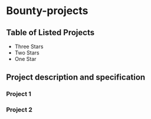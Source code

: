 # Bounty-projects

## Table of Listed Projects

- Three Stars
- Two Stars
- One Star

## Project description and specification

### Project 1

### Project 2

